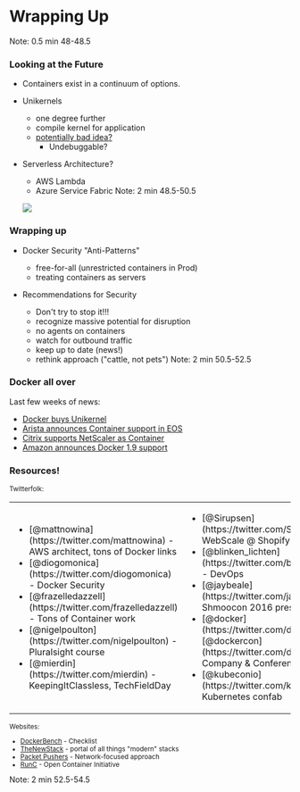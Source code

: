 # Wrapping Up
Note: 0.5 min 48-48.5



### Looking at the Future

* Containers exist in a continuum of options.

* Unikernels
  + one degree further
  + compile kernel for application
  + [potentially bad idea?](https://www.joyent.com/blog/unikernels-are-unfit-for-production)
    + Undebuggable?

* Serverless Architecture?
  + AWS Lambda
  + Azure Service Fabric
Note: 2 min 48.5-50.5


  ![](http://fsmontenegro.github.io/dockersec/images/unikernels.png)



### Wrapping up

* Docker Security "Anti-Patterns" <!-- .element: class="fragment" data-fragment-index="1" -->
  + free-for-all (unrestricted containers in Prod) <!-- .element: class="fragment" data-fragment-index="1" -->
  + treating containers as servers <!-- .element: class="fragment" data-fragment-index="1" -->

* Recommendations for Security <!-- .element: class="fragment" data-fragment-index="2" -->
  + Don't try to stop it!!! <!-- .element: class="fragment" data-fragment-index="2" style="font-weight: bold"-->
  + recognize massive potential for disruption <!-- .element: class="fragment" data-fragment-index="2" -->
  + no agents on containers <!-- .element: class="fragment" data-fragment-index="3" -->
  + watch for outbound traffic <!-- .element: class="fragment" data-fragment-index="3" -->
  + keep up to date (news!) <!-- .element: class="fragment" data-fragment-index="3" -->
  + rethink approach ("cattle, not pets") <!-- .element: class="fragment" data-fragment-index="3" -->
Note: 2 min 50.5-52.5


### Docker all over
Last few weeks of news:

* [Docker buys Unikernel](http://techcrunch.com/2016/01/21/docker-acquires-unikernel-systems-as-it-looks-beyond-containers/)
* [Arista announces Container support in EOS](https://www.sdxcentral.com/articles/news/arista-outfits-eos-for-containers-hybrid-clouds/2016/01/)
* [Citrix supports NetScaler as Container](https://www.citrix.com/blogs/2015/12/15/early-christmas-present-a-big-surprise-in-a-small-container/)
* [Amazon announces Docker 1.9 support](https://aws.amazon.com/about-aws/whats-new/2016/01/amazon-ec2-container-service-supports-docker-1-9/)



### Resources!

<small>
Twitterfolk:

<table>
<tr>
<td>
<ul>
<li>[@mattnowina](https://twitter.com/mattnowina) - AWS architect, tons of Docker links
<li>[@diogomonica](https://twitter.com/diogomonica) - Docker Security
<li>[@frazelledazzell](https://twitter.com/frazelledazzell) - Tons of Container work
<li>[@nigelpoulton](https://twitter.com/nigelpoulton) - Pluralsight course
<li>[@mierdin](https://twitter.com/mierdin) - KeepingItClassless, TechFieldDay
</ul>
</td>
<td>
<ul>
<li>[@Sirupsen](https://twitter.com/Sirupsen) - WebScale @ Shopify
<li>[@blinken_lichten](https://twitter.com/blinken_lichten) - DevOps
<li>[@jaybeale](https://twitter.com/jaybeale) - Shmoocon 2016 preso
<li>[@docker](https://twitter.com/docker) and [@dockercon](https://twitter.com/dockercon) - Company & Conference
<li>[@kubeconio](https://twitter.com/kubeconio) - Kubernetes confab
</ul>
</td>
</tr>
</table>

Websites:
  * [DockerBench](https://github.com/docker/docker-bench-security) - Checklist
  * [TheNewStack](http://thenewstack.io/) - portal of all things "modern" stacks
  * [Packet Pushers](http://packetpushers.net/datanauts-podcast/) - Network-focused approach
  * [RunC](https://runc.io/) - Open Container Initiative

</small>
Note: 2 min 52.5-54.5
